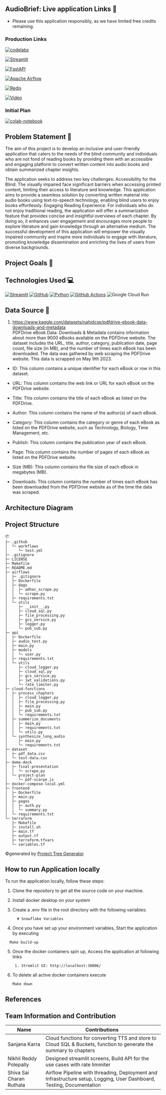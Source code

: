 ## AudioBrief: Live application Links :octopus:

- Please use this application responsibly, as we have limited free credits remaining.
### Production Links
[![codelabs](https://img.shields.io/badge/CodeLabs-4285F4?style=for-the-badge&logo=codelabs&logoColor=white)](https://codelabs-preview.appspot.com/?file_id=1tawz6aVeswcHqI2OKAxYyYzYdJ5Nxs-1t2lzuXzI5OU)

[![Streamlit](https://img.shields.io/badge/Streamlit-FF4B4B?style=for-the-badge&logo=Streamlit&logoColor=white)](http://34.138.113.236:30006)

[![FastAPI](https://img.shields.io/badge/FastAPI-009688?style=for-the-badge&logo=FastAPI&logoColor=white)](http://34.138.113.236:30005/docs)

[![Apache Airflow](https://img.shields.io/badge/Apache_Airflow-007A88?style=for-the-badge&logo=Apache%20Airflow&logoColor=white)](http://34.138.113.236:8080)

[![Redis](https://img.shields.io/badge/redis-%23DD0031.svg?style=for-the-badge&logo=redis&logoColor=white)](http://34.138.113.236:6379)

[![Video](https://img.shields.io/badge/video-%23DD0031.svg?style=for-the-badge&logoColor=white)](https://drive.google.com/file/d/1GFd3JeLF9VY8GQ8nvb_lXUsd6PQe5V9c/view?usp=sharing)

### Initial Plan
[![colab-notebook](https://img.shields.io/badge/POC%20Notebook-yellow?style=for-the-badge&logo=codelabs&logoColor=white)](https://colab.research.google.com/drive/1COctuUYK7zId6TwHbA3vvXOj1GPeIDFI?usp=sharing)

## Problem Statement :memo:
The aim of this project is to develop an inclusive and user-friendly application that caters to the needs of the blind community and individuals who are not fond of reading books by providing them with an accessible and engaging platform to convert written content into audio books and obtain summarized chapter insights.

The application seeks to address two key challenges:
Accessibility for the Blind: The visually impaired face significant barriers when accessing printed content, limiting their access to literature and knowledge. This application aims to provide a seamless solution by converting written material into audio books using text-to-speech technology, enabling blind users to enjoy books effortlessly.
Engaging Reading Experience: For individuals who do not enjoy traditional reading, the application will offer a summarization feature that provides concise and insightful overviews of each chapter. By doing so, it enhances user engagement and encourages more people to explore literature and gain knowledge through an alternative medium.
The successful development of this application will empower the visually impaired community and inspire more individuals to engage with literature, promoting knowledge dissemination and enriching the lives of users from diverse backgrounds.


## Project Goals :dart:


## Technologies Used :computer:
[![Streamlit](https://img.shields.io/badge/Streamlit-FF4B4B?style=for-the-badge&logo=Streamlit&logoColor=white)](https://streamlit.io/)
[![GitHub](https://img.shields.io/badge/GitHub-100000?style=for-the-badge&logo=github&logoColor=white)](https://github.com/)
[![Python](https://img.shields.io/badge/Python-FFD43B?style=for-the-badge&logo=python&logoColor=blue)](https://www.python.org/)
[![GitHub Actions](https://img.shields.io/badge/Github%20Actions-282a2e?style=for-the-badge&logo=githubactions&logoColor=367cfe)](https://github.com/features/actions)
![Google Cloud Run](https://img.shields.io/badge/Google_Cloud-Green?style=for-the-badge&logo=google-cloud&logoColor=white)


## Data Source :flashlight:
1. https://www.kaggle.com/datasets/nahidcse/pdfdrive-ebook-data-downloads-and-metadata <br>
PDFDrive eBook Data: Downloads & Metadata contains information about more than 9000 eBooks available on the PDFDrive website. The dataset includes the URL, title, author, category, publication date, page count, file size (in MB), and the number of times each eBook has been downloaded. The data was gathered by web scraping the PDFDrive website. This data is scrapped on May 9th 2023.
- ID: This column contains a unique identifier for each eBook or row in this dataset.

- URL: This column contains the web link or URL for each eBook on the PDFDrive website.

- Title: This column contains the title of each eBook as listed on the PDFDrive.

- Author: This column contains the name of the author(s) of each eBook.

- Category: This column contains the category or genre of each eBook as listed on the PDFDrive website, such as Technology, Biology, Time Management, etc.

- Publish: This column contains the publication year of each eBook.

- Page: This column contains the number of pages of each eBook as listed on the PDFDrive website.

- Size (MB): This column contains the file size of each eBook in megabytes (MB).

- Downloads: This column contains the number of times each eBook has been downloaded from the PDFDrive website as of the time the data was scraped.



## Architecture Diagram


## Project Structure
```
📦 
├─ .github
│  └─ workflows
│     └─ test.yml
├─ .gitignore
├─ LICENSE
├─ Makefile
├─ README.md
├─ airflows
│  ├─ .gitignore
│  ├─ Dockerfile
│  ├─ dags
│  │  ├─ adhoc_scrape.py
│  │  └─ scrape.py
│  ├─ requirements.txt
│  └─ utils
│     ├─ __init__.py
│     ├─ cloud_sql.py
│     ├─ file_processing.py
│     ├─ gcs_service.py
│     ├─ logger.py
│     └─ pub_sub.py
├─ api
│  ├─ Dockerfile
│  ├─ audio_test.py
│  ├─ main.py
│  ├─ models
│  │  └─ user.py
│  ├─ requirements.txt
│  └─ utils
│     ├─ cloud_logger.py
│     ├─ cloud_sql.py
│     ├─ gcs_service.py
│     ├─ jwt_validations.py
│     └─ rate_limiter.py
├─ cloud-functions
│  ├─ process_chapters
│  │  ├─ cloud_logger.py
│  │  ├─ file_processing.py
│  │  ├─ main.py
│  │  ├─ pub_sub.py
│  │  └─ requirements.txt
│  ├─ summerize_documents
│  │  ├─ main.py
│  │  ├─ requirements.txt
│  │  └─ utils.py
│  └─ synthesize_long_audio
│     ├─ main.py
│     └─ requirements.txt
├─ dataset
│  ├─ pdf_data.csv
│  └─ test-data.csv
├─ demo-deck
│  ├─ final-presentation
│  │  └─ scrape.py
│  └─ project-plan
│     └─ pdf-scarpe.js
├─ docker-compose-local.yml
├─ frontend
│  ├─ Dockerfile
│  ├─ main.py
│  ├─ pages
│  │  ├─ auth.py
│  │  └─ summary.py
│  └─ requirements.txt
└─ terraform
   ├─ Makefile
   ├─ install.sh
   ├─ main.tf
   ├─ output.tf
   ├─ terraform.tfvars
   └─ variables.tf
```
©generated by [Project Tree Generator](https://woochanleee.github.io/project-tree-generator)

## How to run Application locally
To run the application locally, follow these steps:
1. Clone the repository to get all the source code on your machine.

2. Install docker desktop on your system

3. Create a .env file in the root directory with the following variables:
    ``` 
      # Snowflake Variables
    ```

4. Once you have set up your environment variables, Start the application by executing
  ``` 
    Make build-up
  ```

5. Once the docker containers spin up, Access the application at following links
    ``` 
     1. Stremlit UI: http://localhost:30006/
    ```

6. To delete all active docker containers execute
     ``` 
     Make down
     ``` 

## References



## Team Information and Contribution

Name | Contributions 
--- | --- |
Sanjana Karra | Cloud functions for converting TTS and store to Cloud SQL & Buckets, function to generate the summary to chapters 
Nikhil Reddy Polepally | Designed streamlit screens, Build API for the use cases with rate limmiter
Shiva Sai Charan Ruthala | Airflow Pipeline with threading, Deployment and Infrastructure setup, Logging, User Dashboard, Testing, Documentation
